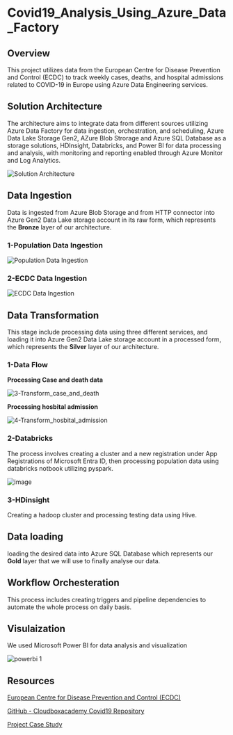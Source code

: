 # Covid19_Analysis_Using_Azure_Data_Factory

## Overview

This project utilizes data from the European Centre for Disease Prevention and Control (ECDC) to track weekly cases, deaths, and hospital admissions related to COVID-19 in Europe using Azure Data Engineering services.

## Solution Architecture

The architecture aims to integrate data from different sources utilizing Azure Data Factory for data ingestion, orchestration, and scheduling, Azure Data Lake Storage Gen2, AZure Blob Strorage and Azure SQL Database as a storage solutions, HDInsight, Databricks, and Power BI for data processing and analysis, with monitoring and reporting enabled through Azure Monitor and Log Analytics.

![Solution Architecture](https://github.com/AliMagdy100/Covid19_Analysis_Using_Azure_Data_Factory/assets/87953057/fdca07db-68e1-4786-823a-d562ef64b172)

## Data Ingestion

Data is ingested from Azure Blob Storage and from HTTP connector into Azure Gen2 Data Lake storage account in its raw form, which represents the **Bronze** layer of our architecture.

### 1-Population Data Ingestion
![Population Data Ingestion](https://github.com/AliMagdy100/Covid19_Analysis_Using_Azure_Data_Factory/assets/87953057/404a7656-64e0-4707-ae40-adffeb960447)

### 2-ECDC Data Ingestion
![ECDC Data Ingestion](https://github.com/AliMagdy100/Covid19_Analysis_Using_Azure_Data_Factory/assets/87953057/ad7adcd4-930a-479f-b775-764f81a48f65)

## Data Transformation

This stage include processing data using three different services, and loading it into Azure Gen2 Data Lake storage account in a processed form, which represents the **Silver** layer of our architecture.

### 1-Data Flow 

**Processing Case and death data**

![3-Transform_case_and_death](https://github.com/AliMagdy100/Covid19_Analysis_Using_Azure_Data_Factory/assets/87953057/d3c457cb-4591-4e72-9c69-962aa0c66839)

**Processing hosbital admission**

![4-Transform_hosbital_admission](https://github.com/AliMagdy100/Covid19_Analysis_Using_Azure_Data_Factory/assets/87953057/f80dd0cc-d4b0-4859-b537-d8889b3413ea)

### 2-Databricks

The process involves creating a cluster and a new registration under App Registrations of Microsoft Entra ID, then processing population data using databricks notbook utilizing pyspark.

![image](https://github.com/AliMagdy100/Covid19_Analysis_Using_Azure_Data_Factory/assets/87953057/47603f99-45a6-49bd-a205-054a99ebf3c1)

### 3-HDinsight

Creating a hadoop cluster and processing testing data using Hive.

## Data loading

loading the desired data into Azure SQL Database which represents our **Gold** layer that we will use to finally analyse our data.

## Workflow Orchesteration

This process includes creating triggers and pipeline dependencies to automate the whole process on daily basis.

## Visulaization 

We used Microsoft Power BI for data analysis and visualization

![powerbi 1](https://github.com/AliMagdy100/Covid19_Analysis_Using_Azure_Data_Factory/assets/87953057/8ddeb692-0759-4105-b58f-69ae5eec34df)


## Resources

[European Centre for Disease Prevention and Control (ECDC)](https://www.ecdc.europa.eu/en/data/downloadable-datasets)

[GitHub - Cloudboxacademy Covid19 Repository](https://github.com/cloudboxacademy/covid19)

[Project Case Study ](https://www.udemy.com/course/learn-azure-data-factory-from-scratch/?kw=azure+data+factory+fo+da&src=sac)



